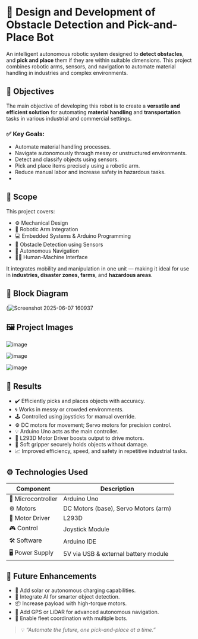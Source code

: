 # 🤖 Design and Development of Obstacle Detection and Pick-and-Place Bot

An intelligent autonomous robotic system designed to **detect obstacles**, and **pick and place** them if they are within suitable dimensions. This project combines robotic arms, sensors, and navigation to automate material handling in industries and complex environments.


## 🎯 Objectives

The main objective of developing this robot is to create a **versatile and efficient solution** for automating **material handling** and **transportation** tasks in various industrial and commercial settings.

### ✅ Key Goals:
- Automate material handling processes.
- Navigate autonomously through messy or unstructured environments.
- Detect and classify objects using sensors.
- Pick and place items precisely using a robotic arm.
- Reduce manual labor and increase safety in hazardous tasks.
- 

## 🧠 Scope

This project covers:
- ⚙️ Mechanical Design
- 🤖 Robotic Arm Integration
- 💻 Embedded Systems & Arduino Programming
- 📡 Obstacle Detection using Sensors
- 🚗 Autonomous Navigation
- 🧑‍💻 Human-Machine Interface

It integrates mobility and manipulation in one unit — making it ideal for use in **industries, disaster zones, farms**, and **hazardous areas**.


## 🧱 Block Diagram

(![Screenshot 2025-06-07 160937](https://github.com/user-attachments/assets/7e4f4c2b-d7c7-4910-8765-3287f4475b4c)


## 🖼️ Project Images

![image](https://github.com/user-attachments/assets/6ab13b1b-b0ea-41ff-a980-230c0e5e773c)

![image](https://github.com/user-attachments/assets/63ef5a64-7dd5-4804-8736-1e454c910fdf)
  
![image](https://github.com/user-attachments/assets/2ca33b86-b6bd-41e6-bae1-748b7031dda5)



## 🧪 Results

- ✔️ Efficiently picks and places objects with accuracy.
- 🌀 Works in messy or crowded environments.
- 🕹️ Controlled using joysticks for manual override.
- ⚙️ DC motors for movement; Servo motors for precision control.
- 💡 Arduino Uno acts as the main controller.
- 🔌 L293D Motor Driver boosts output to drive motors.
- 🤲 Soft gripper securely holds objects without damage.
- 📈 Improved efficiency, speed, and safety in repetitive industrial tasks.


## ⚙️ Technologies Used

| Component           | Description                                     |
|------------------   |-------------------------------------------------|
| 🧠 Microcontroller | Arduino Uno                                      |
| ⚙️ Motors          | DC Motors (base), Servo Motors (arm)             |
| 🔌 Motor Driver    | L293D                                            |
| 🎮 Control         | Joystick Module                                  |
| 🛠️ Software        | Arduino IDE                                      |
| 🖥️ Power Supply    | 5V via USB & external battery module             |


## 🚧 Future Enhancements

- 🔋 Add solar or autonomous charging capabilities.
- 🧠 Integrate AI for smarter object detection.
- 📦 Increase payload with high-torque motors.
- 🧭 Add GPS or LiDAR for advanced autonomous navigation.
- 🤖 Enable fleet coordination with multiple bots.


> 💡 *“Automate the future, one pick-and-place at a time.”*
